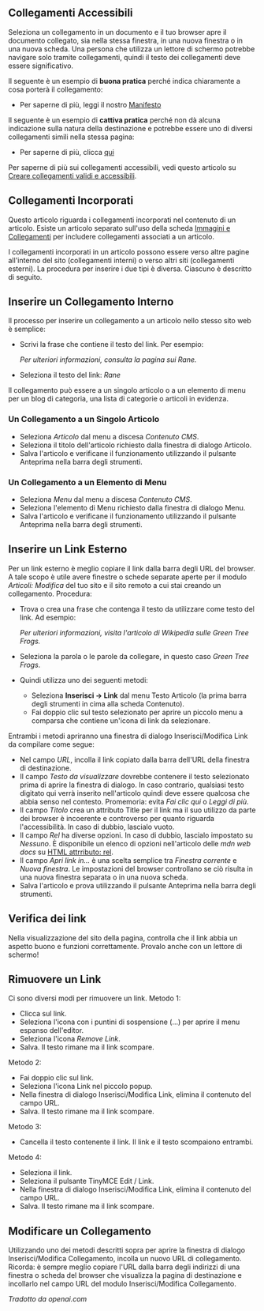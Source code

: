 <!-- Filename: J4.x:Article_Links / Display title: Articolo: Modifica - Collegamenti   -->

## Collegamenti Accessibili

Seleziona un collegamento in un documento e il tuo browser apre il documento collegato, sia nella stessa finestra, in una nuova finestra o in una nuova scheda. Una persona che utilizza un lettore di schermo potrebbe navigare solo tramite collegamenti, quindi il testo dei collegamenti deve essere significativo.

Il seguente è un esempio di **buona pratica** perché indica chiaramente a cosa porterà il collegamento:

- Per saperne di più, leggi il nostro [Manifesto](#)

Il seguente è un esempio di **cattiva pratica** perché non dà alcuna indicazione sulla natura della destinazione e potrebbe essere uno di diversi collegamenti simili nella stessa pagina:

- Per saperne di più, clicca [qui](#)

Per saperne di più sui collegamenti accessibili, vedi questo articolo su [Creare collegamenti validi e accessibili](https://www.a11yproject.com/posts/creating-valid-and-accessible-links/).

## Collegamenti Incorporati

Questo articolo riguarda i collegamenti incorporati nel contenuto di un articolo. Esiste un articolo separato sull'uso della scheda [Immagini e Collegamenti](jdocmanual?article=user/articles/article-images-and-links) per includere collegamenti associati a un articolo.

I collegamenti incorporati in un articolo possono essere verso altre pagine all'interno del sito (collegamenti interni) o verso altri siti (collegamenti esterni). La procedura per inserire i due tipi è diversa. Ciascuno è descritto di seguito.

## Inserire un Collegamento Interno

Il processo per inserire un collegamento a un articolo nello stesso sito web è semplice:
- Scrivi la frase che contiene il testo del link. Per esempio:

  *Per ulteriori informazioni, consulta la pagina sui Rane.*
- Seleziona il testo del link: *Rane*

Il collegamento può essere a un singolo articolo o a un elemento di menu per un blog di categoria,
una lista di categorie o articoli in evidenza.

### Un Collegamento a un Singolo Articolo

- Seleziona *Articolo* dal menu a discesa *Contenuto CMS*.
- Seleziona il titolo dell'articolo richiesto dalla finestra di dialogo Articolo. 
- Salva l'articolo e verificane il funzionamento utilizzando il pulsante Anteprima nella barra degli strumenti.

### Un Collegamento a un Elemento di Menu

- Seleziona *Menu* dal menu a discesa *Contenuto CMS*.
- Seleziona l'elemento di Menu richiesto dalla finestra di dialogo Menu. 
- Salva l'articolo e verificane il funzionamento utilizzando il pulsante Anteprima nella barra degli strumenti.

## Inserire un Link Esterno

Per un link esterno è meglio copiare il link dalla barra degli URL del browser. 
A tale scopo è utile avere finestre o schede separate aperte per il 
modulo *Articoli: Modifica* del tuo sito e il sito remoto a cui stai creando un collegamento.
Procedura:

- Trova o crea una frase che contenga il testo da utilizzare come testo del link. 
  Ad esempio:

  *Per ulteriori informazioni, visita l'articolo di Wikipedia sulle Green Tree Frogs.*
- Seleziona la parola o le parole da collegare, in questo caso *Green Tree Frogs*.
- Quindi utilizza uno dei seguenti metodi: 
  - Seleziona **Inserisci → Link** dal menu Testo Articolo (la prima barra degli strumenti
    in cima alla scheda Contenuto).
  - Fai doppio clic sul testo selezionato per aprire un piccolo menu a comparsa che 
    contiene un'icona di link da selezionare.

Entrambi i metodi apriranno una finestra di dialogo Inserisci/Modifica Link da compilare come segue:

- Nel campo *URL*, incolla il link copiato dalla barra dell'URL della finestra di destinazione.
- Il campo *Testo da visualizzare* dovrebbe contenere il testo selezionato
  prima di aprire la finestra di dialogo. In caso contrario, qualsiasi testo digitato qui verrà
  inserito nell'articolo quindi deve essere qualcosa che abbia senso nel contesto. Promemoria: evita *Fai clic qui* o *Leggi di più*.
- Il campo *Titolo* crea un attributo Title per il link ma il suo utilizzo
  da parte dei browser è incoerente e controverso per quanto riguarda l'accessibilità.
  In caso di dubbio, lascialo vuoto.
- Il campo *Rel* ha diverse opzioni. In caso di dubbio, lascialo impostato su
  *Nessuno*. È disponibile un elenco di opzioni nell'articolo delle *mdn web docs* su 
  [HTML attrributo: rel](https://developer.mozilla.org/en-US/docs/Web/HTML/Attributes/rel).
- Il campo *Apri link in...* è una scelta semplice tra
  *Finestra corrente* e *Nuova finestra*. Le impostazioni del browser controllano
  se ciò risulta in una nuova finestra separata o in una nuova scheda.
- Salva l'articolo e prova utilizzando il pulsante Anteprima nella barra degli strumenti.

## Verifica dei link

Nella visualizzazione del sito della pagina, controlla che il link abbia un aspetto buono e funzioni correttamente. 
Provalo anche con un lettore di schermo!

## Rimuovere un Link

Ci sono diversi modi per rimuovere un link. Metodo 1:
- Clicca sul link.
- Seleziona l'icona con i puntini di sospensione (...) per aprire il menu espanso dell'editor.
- Seleziona l'icona *Remove Link*.
- Salva. Il testo rimane ma il link scompare.

Metodo 2:
- Fai doppio clic sul link.
- Seleziona l'icona Link nel piccolo popup.
- Nella finestra di dialogo Inserisci/Modifica Link, elimina il contenuto del campo URL.
- Salva. Il testo rimane ma il link scompare.

Metodo 3:
- Cancella il testo contenente il link. Il link e il testo scompaiono entrambi.

Metodo 4:
- Seleziona il link.
- Seleziona il pulsante TinyMCE Edit / Link.
- Nella finestra di dialogo Inserisci/Modifica Link, elimina il contenuto del campo URL.
- Salva. Il testo rimane ma il link scompare.

## Modificare un Collegamento

Utilizzando uno dei metodi descritti sopra per aprire la finestra di dialogo Inserisci/Modifica Collegamento, incolla un nuovo URL di collegamento. Ricorda: è sempre meglio copiare l'URL dalla barra degli indirizzi di una finestra o scheda del browser che visualizza la pagina di destinazione e incollarlo nel campo URL del modulo Inserisci/Modifica Collegamento.

*Tradotto da openai.com*

